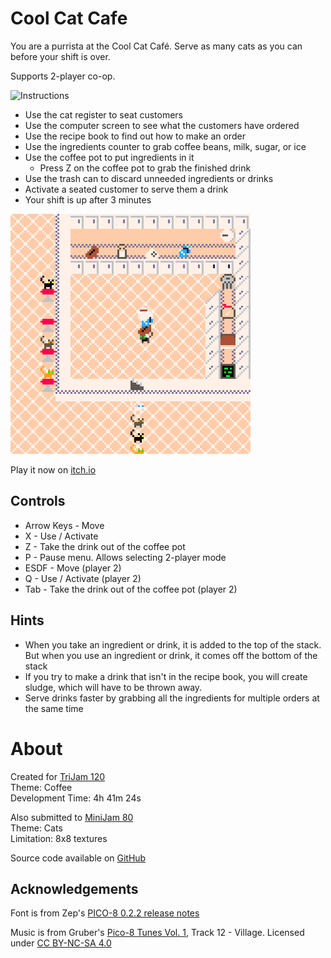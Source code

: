 # Cool Cat Cafe
You are a purrista at the Cool Cat Café. Serve as many cats as you can before your shift is over.

Supports 2-player co-op.

![Instructions](https://github.com/CaterpillarGames/pico8-games/raw/master/carts/cool-cat-cafe/images/tutorial.png)

* Use the cat register to seat customers
* Use the computer screen to see what the customers have ordered
* Use the recipe book to find out how to make an order
* Use the ingredients counter to grab coffee beans, milk, sugar, or ice
* Use the coffee pot to put ingredients in it
    * Press Z on the coffee pot to grab the finished drink
* Use the trash can to discard unneeded ingredients or drinks
* Activate a seated customer to serve them a drink
* Your shift is up after 3 minutes


[![A cat barista balancing coffee ingredients on its head in a diner with other cats](images/cover.png)](https://caterpillargames.itch.io/cool-cat-cafe)

Play it now on [itch.io](https://caterpillargames.itch.io/cool-cat-cafe)


## Controls
* Arrow Keys - Move
* X - Use / Activate
* Z - Take the drink out of the coffee pot
* P - Pause menu. Allows selecting 2-player mode
* ESDF - Move (player 2)
* Q - Use / Activate (player 2)
* Tab - Take the drink out of the coffee pot (player 2)



## Hints
* When you take an ingredient or drink, it is added to the top of the stack. But when you use an ingredient or drink, it comes off the bottom of the stack
* If you try to make a drink that isn't in the recipe book, you will create sludge, which will have to be thrown away.
* Serve drinks faster by grabbing all the ingredients for multiple orders at the same time



# About
Created for [TriJam 120](https://itch.io/jam/trijam-120/entries)  
Theme: Coffee  
Development Time: 4h 41m 24s  

Also submitted to [MiniJam 80](https://itch.io/jam/mini-jam-80-cats)  
Theme: Cats  
Limitation: 8x8 textures  


Source code available on [GitHub](https://github.com/CaterpillarGames/pico8-games/tree/master/carts/cool-cat-cafe)


## Acknowledgements
Font is from Zep's [PICO-8 0.2.2 release notes](https://www.lexaloffle.com/bbs/?tid=41544)  

Music is from Gruber's [Pico-8 Tunes Vol. 1](https://www.lexaloffle.com/bbs/?tid=29008), Track 12 - Village. 
Licensed under [CC BY-NC-SA 4.0](https://creativecommons.org/licenses/by-nc-sa/4.0/)




